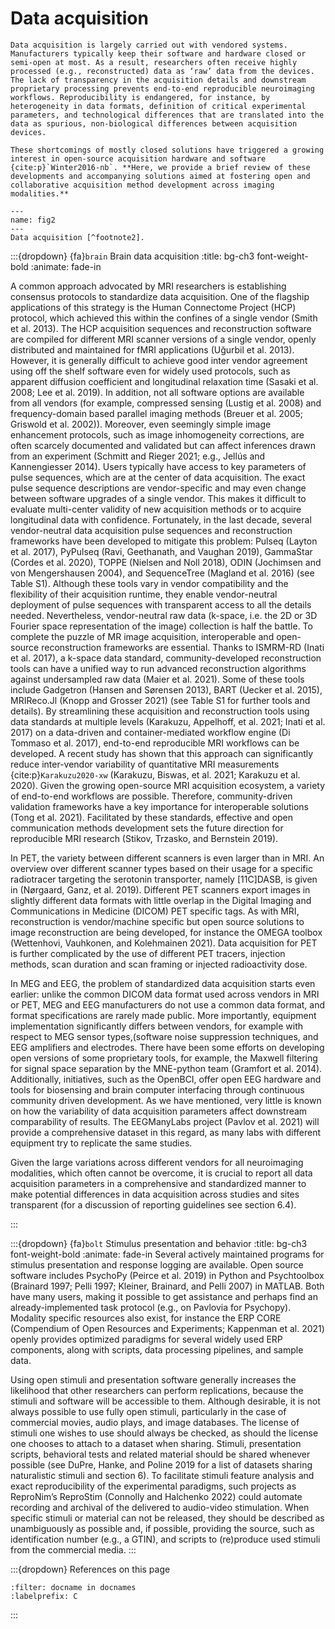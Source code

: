 Data acquisition
=========================================================

```{admonition} Issue
Data acquisition is largely carried out with vendored systems. Manufacturers typically keep their software and hardware closed or semi-open at most. As a result, researchers often receive highly processed (e.g., reconstructed) data as ‘raw’ data from the devices. The lack of transparency in the acquisition details and downstream proprietary processing prevents end-to-end reproducible neuroimaging workflows. Reproducibility is endangered, for instance, by heterogeneity in data formats, definition of critical experimental parameters, and technological differences that are translated into the data as spurious, non-biological differences between acquisition devices.
```

```{admonition} What do we provide
These shortcomings of mostly closed solutions have triggered a growing interest in open-source acquisition hardware and software {cite:p}`Winter2016-nb`. **Here, we provide a brief review of these developments and accompanying solutions aimed at fostering open and collaborative acquisition method development across imaging modalities.**
```

```{figure} ../figures/fig2.png
---
name: fig2
---
Data acquisition [^footnote2].
```

:::{dropdown} {fa}`brain` Brain data acquisition
:title: bg-ch3 font-weight-bold
:animate: fade-in

A common approach advocated by MRI researchers is establishing consensus protocols to standardize data acquisition. One of the flagship applications of this strategy is the Human Connectome Project (HCP) protocol, which achieved this within the confines of a single vendor (Smith et al. 2013). The HCP acquisition sequences and reconstruction software are compiled for different MRI scanner versions of a single vendor, openly distributed and maintained for fMRI applications (Uğurbil et al. 2013). However, it is generally difficult to achieve good inter vendor agreement using off the shelf software even for widely used protocols, such as apparent diffusion coefficient and longitudinal relaxation time (Sasaki et al. 2008; Lee et al. 2019). In addition, not all software options are available from all vendors (for example, compressed sensing (Lustig et al. 2008) and frequency-domain based parallel imaging methods (Breuer et al. 2005; Griswold et al. 2002)). Moreover, even seemingly simple image enhancement protocols, such as image inhomogeneity corrections, are often scarcely documented and validated but can affect inferences drawn from an experiment (Schmitt and Rieger 2021; e.g., Jellús and Kannengiesser 2014). Users typically have access to key parameters of pulse sequences, which are at the center of data acquisition. The exact pulse sequence descriptions are vendor-specific and may even change between software upgrades of a single vendor. This makes it difficult to evaluate multi-center validity of new acquisition methods or to acquire longitudinal data with confidence.
Fortunately, in the last decade, several vendor-neutral data acquisition pulse sequences and reconstruction frameworks have been developed to mitigate this problem: Pulseq (Layton et al. 2017), PyPulseq (Ravi, Geethanath, and Vaughan 2019), GammaStar (Cordes et al. 2020), TOPPE (Nielsen and Noll 2018), ODIN (Jochimsen and von Mengershausen 2004), and SequenceTree (Magland et al. 2016) (see Table S1). Although these tools vary in vendor compatibility and the flexibility of their acquisition runtime, they enable vendor-neutral deployment of pulse sequences with transparent access to all the details needed. Nevertheless, vendor-neutral raw data (k-space, i.e. the 2D or 3D Fourier space representation of the image) collection is half the battle.
To complete the puzzle of MR image acquisition, interoperable and open-source reconstruction frameworks are essential. Thanks to ISMRM-RD (Inati et al. 2017), a k-space data standard, community-developed reconstruction tools can have a unified way to run advanced reconstruction algorithms against undersampled raw data (Maier et al. 2021). Some of these tools include Gadgetron (Hansen and Sørensen 2013), BART (Uecker et al. 2015), MRIReco.Jl (Knopp and Grosser 2021) (see Table S1 for further tools and details). By streamlining these acquisition and reconstruction tools using data standards at multiple levels (Karakuzu, Appelhoff, et al. 2021; Inati et al. 2017) on a data-driven and container-mediated workflow engine (Di Tommaso et al. 2017), end-to-end reproducible MRI workflows can be developed. A recent study has shown that this approach can significantly reduce inter-vendor variability of quantitative MRI measurements {cite:p}`Karakuzu2020-xw` (Karakuzu, Biswas, et al. 2021; Karakuzu et al. 2020). Given the growing open-source MRI acquisition ecosystem, a variety of end-to-end workflows are possible. Therefore, community-driven validation frameworks have a key importance for interoperable solutions (Tong et al. 2021). Facilitated by these standards, effective and open communication methods development sets the future direction for reproducible MRI research (Stikov, Trzasko, and Bernstein 2019).

In PET, the variety between different scanners is even larger than in MRI. An overview over different scanner types based on their usage for a specific radiotracer targeting the serotonin transporter, namely [11C]DASB, is given in (Nørgaard, Ganz, et al. 2019). Different PET scanners export images in slightly different data formats with little overlap in the Digital Imaging and Communications in Medicine (DICOM) PET specific tags. As with MRI, reconstruction is vendor/machine specific but open source solutions to image reconstruction are being developed, for instance the OMEGA toolbox (Wettenhovi, Vauhkonen, and Kolehmainen 2021). Data acquisition for PET is further complicated by the use of different PET tracers, injection methods, scan duration and scan framing or injected radioactivity dose.

In MEG and EEG, the problem of standardized data acquisition starts even earlier: unlike the common DICOM data format used across vendors in MRI or PET, MEG and EEG manufacturers do not use a common data format, and format specifications are rarely made public. More importantly, equipment implementation significantly differs between vendors, for example with respect to MEG sensor types,(software noise suppression techniques, and EEG amplifiers and electrodes. There have been some efforts on developing open versions of some proprietary tools, for example, the Maxwell filtering for signal space separation by the MNE-python team (Gramfort et al. 2014). Additionally, initiatives, such as the OpenBCI, offer open EEG hardware and tools for biosensing and brain computer interfacing through continuous community driven development. As we have mentioned, very little is known on how the variability of data acquisition parameters affect downstream comparability of results. The EEGManyLabs project (Pavlov et al. 2021) will provide a comprehensive dataset in this regard, as many labs with different equipment try to replicate the same studies.

Given the large variations across different vendors for all neuroimaging modalities, which often cannot be overcome, it is crucial to report all data acquisition parameters in a comprehensive and standardized manner to make potential differences in data acquisition across studies and sites transparent (for a discussion of reporting guidelines see section 6.4).

:::


:::{dropdown} {fa}`bolt` Stimulus presentation and behavior
:title: bg-ch3 font-weight-bold
:animate: fade-in
Several actively maintained programs for stimulus presentation and response logging are available. Open source software includes PsychoPy (Peirce et al. 2019) in Python and Psychtoolbox (Brainard 1997; Pelli 1997; Kleiner, Brainard, and Pelli 2007) in MATLAB. Both have many users, making it possible to get assistance and perhaps find an already-implemented task protocol (e.g., on Pavlovia for Psychopy). Modality specific resources also exist, for instance the ERP CORE (Compendium of Open Resources and Experiments; Kappenman et al. 2021) openly provides optimized paradigms for several widely used ERP components, along with scripts, data processing pipelines, and sample data.

Using open stimuli and presentation software generally increases the likelihood that other researchers can perform replications, because the stimuli and software will be accessible to them. Although desirable, it is not always possible to use fully open stimuli, particularly in the case of commercial movies, audio plays, and image databases. The license of stimuli one wishes to use should always be checked, as should the license one chooses to attach to a dataset when sharing. Stimuli, presentation scripts, behavioral tests and related material should be shared whenever possible (see DuPre, Hanke, and Poline 2019 for a list of datasets sharing naturalistic stimuli and section 6). To facilitate stimuli feature analysis and exact reproducibility of the experimental paradigms, such projects as ReproNim’s ReproStim (Connolly and Halchenko 2022) could automate recording and archival of the delivered to audio-video stimulation. When specific stimuli or material can not be released, they should be described as unambiguously as possible and, if possible, providing the source, such as identification number (e.g., a GTIN), and scripts to (re)produce used stimuli from the commercial media.
:::


[^footnote2]: Sources: Icons from the Noun Project: Brain by parkjisun; Computer Screen by Icon Solid (adapted with a star); Logos: used with permission by the copyright holders.

:::{dropdown} References on this page
```{bibliography}
:filter: docname in docnames
:labelprefix: C
```
:::
